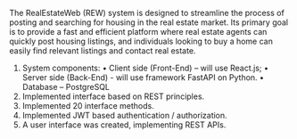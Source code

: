 The RealEstateWeb (REW) system is designed to streamline the process of posting and searching for housing in the real estate market. Its primary goal is to provide a fast and efficient platform where real estate agents can quickly post housing listings, and individuals looking to buy a home can easily find relevant listings and contact real estate.

1. System components:
   • Client side (Front-End) – will use React.js;
   • Server side (Back-End) - will use framework FastAPI on Python.
   • Database – PostgreSQL
2. Implemented interface based on REST principles.
3. Implemented 20 interface methods.
4. Implemented JWT based authentication / authorization.
5. A user interface was created, implementing REST APIs.

 
